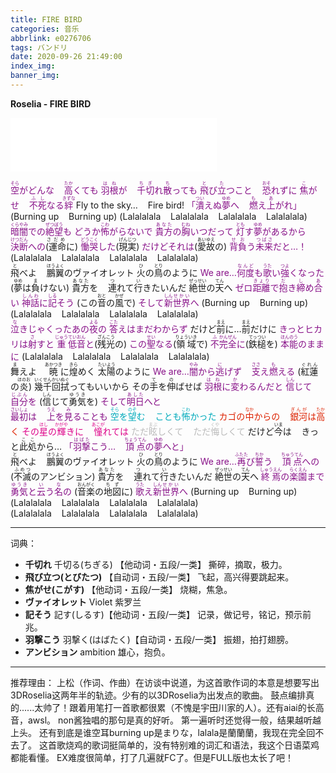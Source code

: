 ```yaml
---
title: FIRE BIRD
categories: 音乐
abbrlink: e0276706
tags: バンドリ
date: 2020-09-26 21:49:00
index_img:
banner_img:
---
```

**Roselia - FIRE BIRD**
<iframe frameborder="no" border="0" marginwidth="0" marginheight="0" width=330 height=86 src="//music.163.com/outchain/player?type=2&id=1379837426&auto=0&height=66"></iframe>

<span style="color:#881188"><ruby>空<rt>そら</rt></ruby>がどんな&nbsp;&nbsp;&nbsp;&nbsp;<ruby>高<rt>たか</rt></ruby>くても
<ruby>羽根<rt>はね</rt></ruby>が&nbsp;&nbsp;&nbsp;&nbsp;<ruby>千切<rt>ちぎ</rt></ruby>れ<ruby>散<rt>ち</rt></ruby>っても
<ruby>飛<rt>と</rt></ruby>び<ruby>立<rt>た</rt></ruby>つこと&nbsp;&nbsp;&nbsp;&nbsp;<ruby>恐<rt>おそ</rt></ruby>れずに
<ruby>焦<rt>こ</rt></ruby>がせ&nbsp;&nbsp;&nbsp;&nbsp;<ruby>不死<rt>ふし</rt></ruby>なる<ruby>絆<rt>きずな</rt></ruby></span>
Fly to the sky…&nbsp;&nbsp;&nbsp;&nbsp;Fire bird!
<span style="color:#881188">「<ruby>潰<rt>つい</rt></ruby>えぬ<ruby>夢<rt>ゆめ</rt></ruby>へ&nbsp;&nbsp;&nbsp;&nbsp;<ruby>燃<rt>も</rt></ruby>え<ruby>上<rt>あ</rt></ruby>がれ」</span>
(Burning up&nbsp;&nbsp;&nbsp;&nbsp;Burning up)
(Lalalalala&nbsp;&nbsp;&nbsp;&nbsp;Lalalalala&nbsp;&nbsp;&nbsp;&nbsp;Lalalalala&nbsp;&nbsp;&nbsp;&nbsp;Lalalalala)
<br>
<span style="color:#881188"><ruby>暗闇<rt>くらやみ</rt></ruby>での<ruby>絶望<rt>ぜつぼう</rt></ruby>も
どうか<ruby>怖<rt>こわ</rt></ruby>がらないで
<ruby>貴方<rt>あなた</rt></ruby>の<ruby>胸<rt>むね</rt></ruby>いつだって
<ruby>灯<rt>とも</rt></ruby>す<ruby>夢<rt>ゆめ</rt></ruby>があるから</span>
<span style="color:#881188"><ruby>決断<rt>けつだん</rt></ruby>への</span><ruby>(運命<rt>さだめ</rt></ruby>に)
<span style="color:#881188"><ruby>慟哭<rt>どうこく</rt></ruby>した</span>(<ruby>現実<rt>げんじつ</rt></ruby>)
<span style="color:#881188">だけどそれは</span>(<ruby>愛故<rt>あいゆえ</rt></ruby>の)
<span style="color:#881188"><ruby>背負<rt>せお</rt></ruby>う<ruby>未来<rt>つばさ</rt></ruby>だと…！</span>
(Lalalalala&nbsp;&nbsp;&nbsp;&nbsp;Lalalalala&nbsp;&nbsp;&nbsp;&nbsp;Lalalalala&nbsp;&nbsp;&nbsp;&nbsp;Lalalalala)
<br>
<ruby>飛<rt>と</rt></ruby>べよ&nbsp;&nbsp;&nbsp;&nbsp;<ruby>鵬翼<rt>ほうよく</rt></ruby>のヴァイオレット
<ruby>火<rt>ひ</rt></ruby>の<ruby>鳥<rt>とり</rt></ruby>のように
<span style="color:#881188">We are…<ruby>何度<rt>なんど</rt></ruby>も<ruby>歌<rt>うた</rt></ruby>い<ruby>強<rt>つよ</rt></ruby>くなった</span>
(<ruby>夢<rt>ゆめ</rt></ruby>は<ruby>負<rt>ま</rt></ruby>けない)
<ruby>貴方<rt>あなた</rt></ruby>を&nbsp;&nbsp;&nbsp;&nbsp;<ruby>連<rt>つ</rt></ruby>れて<ruby>行<rt>い</rt></ruby>きたいんだ
<ruby>絶世<rt>ぜっせい</rt></ruby>の<ruby>天<rt>てん</rt></ruby>へ
<span style="color:#881188">ゼロ<ruby>距離<rt>きょり</rt></ruby>で<ruby>抱<rt>だ</rt></ruby>き<ruby>締<rt>し</rt></ruby>め<ruby>合<rt>あ</rt></ruby>い
<ruby>神話<rt>しんわ</rt></ruby>に<ruby>記<rt>しる</rt></ruby>そう</span>
(この<ruby>音<rt>おと</rt></ruby>の<ruby>風<rt>かぜ</rt></ruby>で)
<span style="color:#881188">そして<ruby>新<rt>しん</rt></ruby><ruby>世界<rt>せかい</rt></ruby>へ</span>
(Burning up&nbsp;&nbsp;&nbsp;&nbsp;Burning up)
(Lalalalala&nbsp;&nbsp;&nbsp;&nbsp;Lalalalala&nbsp;&nbsp;&nbsp;&nbsp;Lalalalala&nbsp;&nbsp;&nbsp;&nbsp;Lalalalala)
<br>
<span style="color:#881188"><ruby>泣<rt>な</rt></ruby>きじゃくったあの<ruby>夜<rt>よる</rt></ruby>の
<ruby>答<rt>こた</rt></ruby>えはまだわからず</span>
だけど<ruby>前<rt>まえ</rt></ruby>に…<ruby>前<rt>まえ</rt></ruby>だけに
<span style="color:#881188">きっとヒカリは<ruby>射<rt>さ</rt></ruby>すと
<ruby>重<rt>じゅう</rt></ruby><ruby>低音<rt>ていおん</rt></ruby>と</span>(<ruby>残光<rt>ざんこう</rt></ruby>の)
<span style="color:#881188">この<ruby>聖<rt>せい</rt></ruby>なる</span>(<ruby>領域<rt>りょういき</rt></ruby>で)
<span style="color:#881188"><ruby>不<rt>ふ</rt></ruby><ruby>完全<rt>かんぜん</rt></ruby>に</span>(<ruby>鉄槌<rt>てっつい</rt></ruby>を)
<span style="color:#881188"><ruby>本能<rt>ほんのう</rt></ruby>のままに</span>
(Lalalalala&nbsp;&nbsp;&nbsp;&nbsp;Lalalalala&nbsp;&nbsp;&nbsp;&nbsp;Lalalalala&nbsp;&nbsp;&nbsp;&nbsp;Lalalalala)
<br>
<ruby>舞<rt>ま</rt></ruby>えよ&nbsp;&nbsp;&nbsp;&nbsp;<ruby>暁<rt>あかつき</rt></ruby>に<ruby>煌<rt>きら</rt></ruby>めく
<ruby>太陽<rt>たいよう</rt></ruby>のように
<span style="color:#881188">We are…<ruby>闇<rt>やみ</rt></ruby>から<ruby>逃<rt>に</rt></ruby>げず&nbsp;&nbsp;&nbsp;&nbsp;<ruby>支<rt>ささ</rt></ruby>え<ruby>燃<rt>も</rt></ruby>える</span>
(<ruby>紅蓮<rt>ぐれん</rt></ruby>の<ruby>炎<rt>ほのお</rt></ruby>)
<ruby>幾<rt>いく</rt></ruby><ruby>千回<rt>せんかい</rt></ruby><ruby>拭<rt>ぬぐ</rt></ruby>ってもいいから
その<ruby>手<rt>て</rt></ruby>を<ruby>伸<rt>の</rt></ruby>ばせば
<span style="color:#881188"><ruby>羽根<rt>はね</rt></ruby>に<ruby>変<rt>か</rt></ruby>わるんだと
<ruby>信<rt>しん</rt></ruby>じて<ruby>自分<rt>じぶん</rt></ruby>を</span>
(<ruby>信<rt>しん</rt></ruby>じて<ruby>勇気<rt>ゆうき</rt></ruby>を)
<span style="color:#881188">そして<ruby>明日<rt>あした</rt></ruby>へと
<br>
<ruby>最初<rt>さいしょ</rt></ruby>は&nbsp;&nbsp;&nbsp;&nbsp;<ruby>上<rt>うえ</rt></ruby>を<ruby>見<rt>み</rt></ruby>ることも</span>
<span style="color:#00AABB"><ruby>空<rt>そら</rt></ruby>を<ruby>望<rt>のぞ</rt></ruby>む&nbsp;&nbsp;&nbsp;&nbsp;ことも<ruby>怖<rt>こわ</rt></ruby>かった</span>
<span style="color:#DD2200">カゴの<ruby>中<rt>なか</rt></ruby>からの&nbsp;&nbsp;&nbsp;&nbsp;<ruby>銀河<rt>ぎんが</rt></ruby>は<ruby>高<rt>たか</rt></ruby>く</span>
<span style="color:#DD0088">その<ruby>星<rt>ほし</rt></ruby>の<ruby>輝<rt>かがや</rt></ruby>きに&nbsp;&nbsp;&nbsp;&nbsp;<ruby>憧<rt>あこが</rt></ruby>れては</span>
<span style="color:#BBBBBB">ただ<ruby>眩<rt>まぶ</rt></ruby>しくて&nbsp;&nbsp;&nbsp;&nbsp;ただ<ruby>悔<rt>くや</rt></ruby>しくて</span>
だけど<ruby>今<rt>いま</rt></ruby>は&nbsp;&nbsp;&nbsp;&nbsp;きっと<ruby>此処<rt>ここ</rt></ruby>から…
<span style="color:#881188">「<ruby>羽撃<rt>はばた</rt></ruby>こう…&nbsp;&nbsp;&nbsp;&nbsp;<ruby>頂点<rt>ちょうてん</rt></ruby>の<ruby>夢<rt>ゆめ</rt></ruby>へと」</span>
<br>
<ruby>飛<rt>と</rt></ruby>べよ&nbsp;&nbsp;&nbsp;&nbsp;<ruby>鵬翼<rt>ほうよく</rt></ruby>のヴァイオレット
<ruby>火<rt>ひ</rt></ruby>の<ruby>鳥<rt>とり</rt></ruby>のように
<span style="color:#881188">We are…<ruby>再<rt>ふたた</rt></ruby>び<ruby>誓<rt>ちか</rt></ruby>う&nbsp;&nbsp;&nbsp;&nbsp;<ruby>頂点<rt>ちゅうてん</rt></ruby>への</span>
(<ruby>不滅<rt>ふめつ</rt></ruby>のアンビション)
<ruby>貴方<rt>あなた</rt></ruby>を&nbsp;&nbsp;&nbsp;&nbsp;<ruby>連<rt>つ</rt></ruby>れて<ruby>行<rt>い</rt></ruby>きたいんだ
<ruby>絶世<rt>ぜっせい</rt></ruby>の<ruby>天<rt>てん</rt></ruby>へ
<span style="color:#881188"><ruby>終焉<rt>しゅうえん</rt></ruby>の<ruby>楽園<rt>らくえん</rt></ruby>まで
<ruby>勇気<rt>ゆうき</rt></ruby>と<ruby>云<rt>い</rt></ruby>う<ruby>名<rt>な</rt></ruby>の</span>
(<ruby>音楽<rt>おんがく</rt></ruby>の<ruby>地図<rt>ちず</rt></ruby>に)
<span style="color:#881188"><ruby>歌<rt>うた</rt></ruby>え<ruby>新<rt>しん</rt></ruby><ruby>世界<rt>せかい</rt></ruby>へ</span>
(Burning up&nbsp;&nbsp;&nbsp;&nbsp;Burning up)
(Lalalalala&nbsp;&nbsp;&nbsp;&nbsp;Lalalalala&nbsp;&nbsp;&nbsp;&nbsp;Lalalalala&nbsp;&nbsp;&nbsp;&nbsp;Lalalalala)
(Lalalalala&nbsp;&nbsp;&nbsp;&nbsp;Lalalalala&nbsp;&nbsp;&nbsp;&nbsp;Lalalalala&nbsp;&nbsp;&nbsp;&nbsp;Lalalalala)

---
词典：
- **千切れ**
千切る(ちぎる) 【他动词・五段/一类】 撕碎，摘取，极力。
- **飛び立つ(とびたつ)** 
【自动词・五段/一类】 飞起，高兴得要跳起来。
- **焦がせ(こがす)**
【他动词・五段/一类】 烧糊，焦急。
- **ヴァイオレット**
Violet 紫罗兰
- **記そう**
記す(しるす)【他动词・五段/一类】 记录，做记号，铭记，预示前兆。
- **羽撃こう**
羽撃く(はばたく)【自动词・五段/一类】 振翅，拍打翅膀。
- **アンビション**
ambition 雄心，抱负。

---
推荐理由：
上松（作词、作曲）在访谈中说道，为这首歌作词的本意是想要写出3DRoselia这两年半的轨迹。少有的以3DRoselia为出发点的歌曲。
鼓点编排真的......太帅了！跟着用笔打一首歌都很累（不愧是宇田川家的人）。还有aiai的长高音，awsl。
non酱独唱的那句是真的好听。
第一遍听时还觉得一般，结果越听越上头。
还有到底是谁空耳burning up是まりな，lalala是蘭蘭蘭，我现在完全回不去了。
这首歌<span class="heimu">烧鸡</span>的歌词挺简单的，没有特别难的词汇和语法，我这个日语菜鸡都能看懂。
EX难度很简单，打了几遍就FC了。但是FULL版也太长了吧！